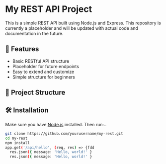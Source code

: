 # My REST API Project

This is a simple REST API built using Node.js and Express. This repository is currently a placeholder and will be updated with actual code and documentation in the future.

## 🚀 Features

- Basic RESTful API structure
- Placeholder for future endpoints
- Easy to extend and customize
- Simple structure for beginners

## 📁 Project Structure


## 🛠️ Installation

Make sure you have [Node.js](https://nodejs.org/) installed. Then run:..

```bash
git clone https://github.com/yourusername/my-rest.git
cd my-rest
npm install
app.get('/api/hello', (req, res) => {fdd
  res.json({ message: 'Hello, world!' }
  res.json({ message: 'Hello, world!' }



